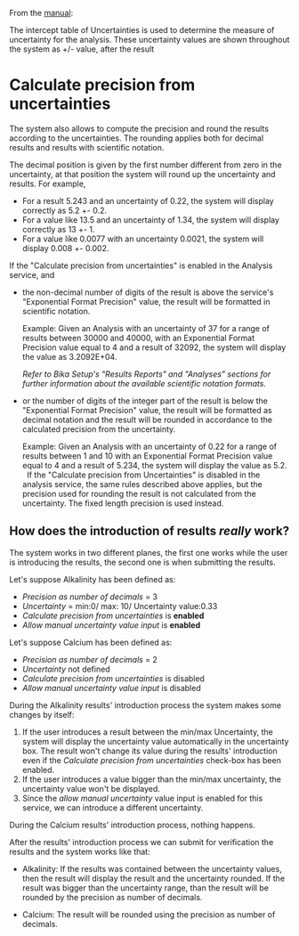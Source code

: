 From the [manual](http://demo.bikalabs.com/knowledge-centre/manual/bika-3-user-manual/setup-and-configuration/analysis-services):

The intercept table of Uncertainties is used to determine the measure of uncertainty for the analysis. These uncertainty values are shown throughout the system as +/- value, after the result

# Calculate precision from uncertainties

The system also allows to compute the precision and round the results according to the uncertainties. The rounding applies both for decimal results and results with scientific notation.

The decimal position is given by the first number different from zero in the uncertainty, at that position the system will round up the uncertainty and results. For example,
* For a result 5.243 and an uncertainty of 0.22, the system will display correctly as 5.2 +- 0.2. 
* For a value like 13.5 and an uncertainty of 1.34, the system will display correctly as 13 +- 1. 
* For a value like 0.0077 with an uncertainty 0.0021, the system will display 0.008 +- 0.002. 

If the "Calculate precision from uncertainties" is enabled in the Analysis service, and
* the non-decimal number of digits of the result is above the service's "Exponential Format Precision" value, the result will be formatted in scientific notation.

  Example: Given an Analysis with an uncertainty of 37 for a range of results between 30000 and 40000, with an Exponential Format Precision value equal to 4 and a result of 32092, the system will display the value as 3.2092E+04.

  _Refer to Bika Setup's "Results Reports" and "Analyses" sections for further information about the available scientific notation formats._
* or the number of digits of the integer part of the result is below the "Exponential Format Precision" value, the result will be formatted as decimal notation and the result will be rounded in accordance to the calculated precision from the uncertainty.

  Example: Given an Analysis with an uncertainty of 0.22 for a range of results between 1 and 10 with an Exponential Format Precision value equal to 4 and a result of 5.234, the system will display the value as 5.2. 
 
If the "Calculate precision from Uncertainties" is disabled in the analysis service, the same rules described above applies, but the precision used for rounding the result is not calculated from the uncertainty. The fixed length precision is used instead.

## How does the introduction of results _really_ work?

The system works in two different planes, the first one works while the user is introducing the results, the second one is when submitting the results.

Let's suppose Alkalinity has been defined as:

* _Precision as number of decimals_ = 3
* _Uncertainty_ = min:0/ max: 10/ Uncertainty value:0.33
* _Calculate precision from uncertainties_ is **enabled**
* _Allow manual uncertainty value input_ is **enabled**

Let's suppose Calcium has been defined as:

* _Precision as number of decimals_ = 2
* _Uncertainty_ not defined
* _Calculate precision from uncertainties_ is disabled
* _Allow manual uncertainty value input_ is disabled

During the Alkalinity results' introduction process the system makes some changes by itself:

1. If the user introduces a result between the min/max Uncertainty, the system will display the uncertainty value automatically in the uncertainty box. The result won't change its value during the results' introduction even if the _Calculate precision from uncertainties_ check-box has been enabled.
2. If the user introduces a value bigger than the min/max uncertainty, the uncertainty value won't be displayed.
3. Since the _allow manual uncertainty_ value input is enabled for this service, we can introduce a different uncertainty.

During the Calcium results' introduction process, nothing happens.

After the results' introduction process we can submit for verification the results and the system works like that:

* Alkalinity:
  If the results was contained between the uncertainty values, then the result will display the result and the uncertainty rounded.
  If the result was bigger than the uncertainty range, than the result will be rounded by the precision as number of decimals.

* Calcium:
  The result will be rounded using the precision as number of decimals.